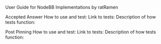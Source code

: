 User Guide for NodeBB Implementations by ratRamen

Accepted Answer
How to use and test: 
Link to tests: 
Description of how tests function:

Post Pinning
How to use and test:
Link to tests:
Description of how tests function:
